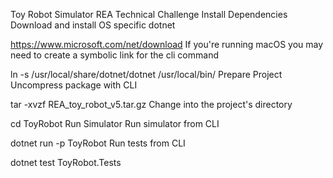  
Toy Robot Simulator
REA Technical Challenge
Install Dependencies
Download and install OS specific dotnet

https://www.microsoft.com/net/download
If you're running macOS you may need to create a symbolic link for the cli command

ln -s /usr/local/share/dotnet/dotnet /usr/local/bin/
Prepare Project
Uncompress package with CLI

tar -xvzf REA_toy_robot_v5.tar.gz
Change into the project's directory

cd ToyRobot
Run Simulator
Run simulator from CLI

dotnet run -p ToyRobot
Run tests from CLI

dotnet test ToyRobot.Tests